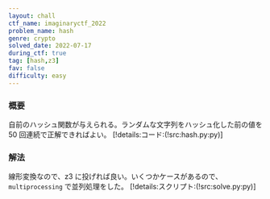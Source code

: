 ```yaml
---
layout: chall
ctf_name: imaginaryctf_2022
problem_name: hash
genre: crypto
solved_date: 2022-07-17
during_ctf: true
tag: [hash,z3]
fav: false
difficulty: easy
---
```


### 概要

自前のハッシュ関数が与えられる。ランダムな文字列をハッシュ化した前の値を 50 回連続で正解できればよい。
[!details:コード:(!src:hash.py:py)]

### 解法
線形変換なので、z3 に投げれば良い。いくつかケースがあるので、`multiprocessing` で並列処理をした。
[!details:スクリプト:(!src:solve.py:py)]
